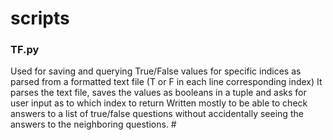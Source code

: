 # scripts
<h3>TF.py</h3>
Used for saving and querying True/False values for specific indices as parsed from a formatted text file (T or F in each line corresponding index)
It parses the text file, saves the values as booleans in a tuple and asks for user input as to which index to return
Written mostly to be able to check answers to a list of true/false questions without accidentally seeing the answers to the neighboring questions.
#

